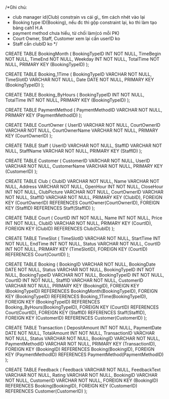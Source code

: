 /*Ghi chú:
- club manager id(Club) constrain vs cái gì,, tìm cách nhét vào lại
- Booking type ID(Booking), nếu đc thì gộp constraint lại, ko thì làm tạo bảng cah1 H.A
- payment method chưa hiểu, từ chối làm(có mỗi PK)
- Court Owner, Staff, Customer xem lại cần userID ko
- Staff cần clubID ko
*/

CREATE TABLE BookingMonth
(
  BookingTypeID INT NOT NULL,
  TimeBegin  NOT NULL,
  TimeEnd  NOT NULL,
  Weekday INT NOT NULL,
  TotalTime  NOT NULL,
  PRIMARY KEY (BookingTypeID)
);

CREATE TABLE Booking_1Time
(
  BookingTypeID VARCHAR NOT NULL,
  TimeSlotID VARCHAR NOT NULL,
  Date DATE NOT NULL,
  PRIMARY KEY (BookingTypeID)
);

CREATE TABLE Booking_ByHours
(
  BookingTypeID INT NOT NULL,
  TotalTime INT NOT NULL,
  PRIMARY KEY (BookingTypeID)
);

CREATE TABLE PaymentMethod
(
  PaymentMethodID VARCHAR NOT NULL,
  PRIMARY KEY (PaymentMethodID)
);

CREATE TABLE CourtOwner
(
  UserID VARCHAR NOT NULL,
  CourtOwnerID VARCHAR NOT NULL,
  CourtOwnerName VARCHAR NOT NULL,
  PRIMARY KEY (CourtOwnerID)
);

CREATE TABLE Staff
(
  UserID VARCHAR NOT NULL,
  StaffID VARCHAR NOT NULL,
  StaffName VARCHAR NOT NULL,
  PRIMARY KEY (StaffID)
);

CREATE TABLE Customer
(
  CustomerID VARCHAR NOT NULL,
  UserID VARCHAR NOT NULL,
  CustomerName VARCHAR NOT NULL,
  PRIMARY KEY (CustomerID)
);

CREATE TABLE Club
(
  ClubID VARCHAR NOT NULL,
  Name VARCHAR NOT NULL,
  Address VARCHAR NOT NULL,
  OpenHour INT NOT NULL,
  CloseHour INT NOT NULL,
  ClubPicture VARCHAR NOT NULL,
  CourtOwnerID VARCHAR NOT NULL,
  StaffID VARCHAR NOT NULL,
  PRIMARY KEY (ClubID),
  FOREIGN KEY (CourtOwnerID) REFERENCES CourtOwner(CourtOwnerID),
  FOREIGN KEY (StaffID) REFERENCES Staff(StaffID)
);

CREATE TABLE Court
(
  CourtID INT NOT NULL,
  Name INT NOT NULL,
  Price INT NOT NULL,
  ClubID VARCHAR NOT NULL,
  PRIMARY KEY (CourtID),
  FOREIGN KEY (ClubID) REFERENCES Club(ClubID)
);

CREATE TABLE TimeSlot
(
  TimeSlotID VARCHAR NOT NULL,
  StartTime INT NOT NULL,
  EndTime INT NOT NULL,
  Status VARCHAR NOT NULL,
  CourtID INT NOT NULL,
  PRIMARY KEY (TimeSlotID),
  FOREIGN KEY (CourtID) REFERENCES Court(CourtID)
);

CREATE TABLE Booking
(
  BookingID VARCHAR NOT NULL,
  BookingDate DATE NOT NULL,
  Status VARCHAR NOT NULL,
  BookingTypeID INT NOT NULL,
  BookingTypeID VARCHAR NOT NULL,
  BookingTypeID INT NOT NULL,
  CourtID INT NOT NULL,
  StaffID VARCHAR NOT NULL,
  CustomerID VARCHAR NOT NULL,
  PRIMARY KEY (BookingID),
  FOREIGN KEY (BookingTypeID) REFERENCES BookingMonth(BookingTypeID),
  FOREIGN KEY (BookingTypeID) REFERENCES Booking_1Time(BookingTypeID),
  FOREIGN KEY (BookingTypeID) REFERENCES Booking_ByHours(BookingTypeID),
  FOREIGN KEY (CourtID) REFERENCES Court(CourtID),
  FOREIGN KEY (StaffID) REFERENCES Staff(StaffID),
  FOREIGN KEY (CustomerID) REFERENCES Customer(CustomerID)
);

CREATE TABLE Transaction
(
  DepositAmount INT NOT NULL,
  PaymentDate DATE NOT NULL,
  TotalAmount INT NOT NULL,
  TransactionID VARCHAR NOT NULL,
  Status VARCHAR NOT NULL,
  BookingID VARCHAR NOT NULL,
  PaymentMethodID VARCHAR NOT NULL,
  PRIMARY KEY (TransactionID),
  FOREIGN KEY (BookingID) REFERENCES Booking(BookingID),
  FOREIGN KEY (PaymentMethodID) REFERENCES PaymentMethod(PaymentMethodID)
);

CREATE TABLE Feedback
(
  Feedback VARCHAR NOT NULL,
  FeedbackText VARCHAR NOT NULL,
  Rating VARCHAR NOT NULL,
  BookingID VARCHAR NOT NULL,
  CustomerID VARCHAR NOT NULL,
  FOREIGN KEY (BookingID) REFERENCES Booking(BookingID),
  FOREIGN KEY (CustomerID) REFERENCES Customer(CustomerID)
);
